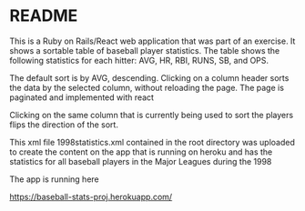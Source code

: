 # README


This is a Ruby on Rails/React web application that was part of an exercise. 
It shows a sortable table of baseball player statistics. 
The table shows the following statistics for each hitter: AVG, HR, RBI, RUNS, SB, 
and OPS.

The default sort is by AVG, descending. Clicking on a column header sorts the
data by the selected column, without reloading the page. The page is paginated and implemented with react

Clicking on the same column that is currently being used to sort the players flips the
direction of the sort. 

This xml file 1998statistics.xml contained in the root directory was uploaded to create the content on the app that is running on heroku and has the statistics for all baseball players in the Major Leagues during the 1998

The app is running here

https://baseball-stats-proj.herokuapp.com/
